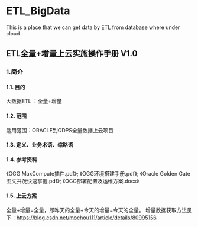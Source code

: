 # ETL_BigData
This is a place that we can get data by ETL from database where under cloud
## ETL全量+增量上云实施操作手册 V1.0
### 1.简介
#### 1.1.	目的
大数据ETL ：全量+增量
#### 1.2.	范围
适用范围：ORACLE到ODPS全量数据上云项目
#### 1.3.	定义、业务术语、缩略语
#### 1.4.	参考资料
《OGG MaxCompute插件.pdf》;
《OGG环境搭建手册.pdf》;
《Oracle Golden Gate图文并茂快速掌握.pdf》;
《OGG部署配置及运维方案.docx》
#### 1.5. 上云方案
全量+增量=全量，即昨天的全量+今天的增量=今天的全量。
增量数据获取方法见下：<https://blog.csdn.net/mochou111/article/details/80995156>

